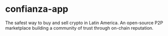 # confianza-app
The safest way to buy and sell crypto in Latin America. An open-source P2P marketplace building a community of trust through on-chain reputation.
